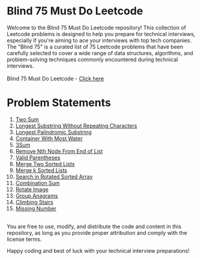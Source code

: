 # Blind 75 Must Do Leetcode

Welcome to the Blind 75 Must Do Leetcode repository! This collection of Leetcode problems is designed to help you prepare for technical interviews, especially if you're aiming to ace your interviews with top tech companies. The "Blind 75" is a curated list of 75 Leetcode problems that have been carefully selected to cover a wide range of data structures, algorithms, and problem-solving techniques commonly encountered during technical interviews.<br><br>
Blind 75 Must Do Leetcode - [Click here](https://leetcode.com/list/xi4ci4ig/)

# Problem Statements
1. [Two Sum](https://leetcode.com/problems/two-sum/?envType=list&envId=poxu4l93)<br>
2. [Longest Substring Without Repeating Characters](https://leetcode.com/problems/longest-substring-without-repeating-characters/?envType=list&envId=xi4ci4ig)<br>
3. [Longest Palindromic Substring](https://leetcode.com/problems/longest-palindromic-substring/?envType=list&envId=xi4ci4ig)<br>
4. [Container With Most Water](https://leetcode.com/problems/container-with-most-water/?envType=list&envId=poxu4l93)<br>
5. [3Sum](https://leetcode.com/problems/3sum/?envType=list&envId=xi4ci4ig)<br>
6. [Remove Nth Node From End of List](https://leetcode.com/problems/remove-nth-node-from-end-of-list/?envType=list&envId=xi4ci4ig)<br>
7. [Valid Parentheses](https://leetcode.com/problems/valid-parentheses/?envType=list&envId=xi4ci4ig)<br>
8. [Merge Two Sorted Lists](https://leetcode.com/problems/merge-two-sorted-lists/?envType=list&envId=xi4ci4ig)<br>
9. [Merge k Sorted Lists](https://leetcode.com/problems/merge-k-sorted-lists/?envType=list&envId=xi4ci4ig)<br>
10. [Search in Rotated Sorted Array](https://leetcode.com/problems/search-in-rotated-sorted-array/?envType=list&envId=xi4ci4ig)<br>
11. [Combination Sum](https://leetcode.com/problems/combination-sum/?envType=list&envId=xi4ci4ig)<br>
12. [Rotate Image](https://leetcode.com/problems/rotate-image/?envType=list&envId=xi4ci4ig)<br>
13. [Group Anagrams](https://leetcode.com/problems/group-anagrams/?envType=list&envId=xi4ci4ig)<br>
14. [Climbing Stairs](https://leetcode.com/problems/climbing-stairs/description/?envType=problem-list-v2&envId=poxu4l93)<br>
15. [Missing Number](https://leetcode.com/problems/missing-number?envType=problem-list-v2&envId=xi4ci4ig)<br><br>



You are free to use, modify, and distribute the code and content in this repository, as long as you provide proper attribution and comply with the license terms.

Happy coding and best of luck with your technical interview preparations!